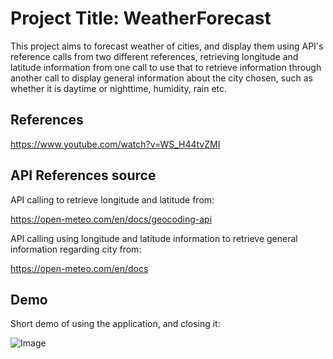 
# **Project Title:** WeatherForecast

This project aims to forecast weather of cities, and display them using API's reference calls from two different references, retrieving longitude and latitude information from one call to use that to retrieve information through another call to display general information about the city chosen, such as whether it is daytime or nighttime, humidity, rain etc.


## **References**
https://www.youtube.com/watch?v=WS_H44tvZMI
## **API References source**
API calling to retrieve longitude and latitude from: 

https://open-meteo.com/en/docs/geocoding-api

API calling using longitude and latitude information to retrieve general information regarding city from: 

https://open-meteo.com/en/docs
## **Demo**

Short demo of using the application, and closing it:

![Image](https://github.com/user-attachments/assets/a0cf56c4-453f-4eea-bc4c-ad8c616c3502)
